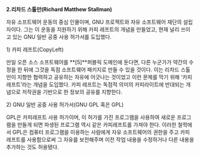 

**2.리차드 스톨만\(Richard Matthew Stallman\)**

자유 소프트웨어 운동의 중심 인물이며, GNU 프로젝트와 자유 소프트웨어 재단의 설립자이다. 그는 이 운동을 지원하기 위해 카피 레프트의 개념을 만들었고, 현재 널리 쓰이고 있는 GNU 일반 공중 사용 허가서를 도입했다.

1\) 카피 레프트\(CopyLeft\)

만일 오픈 소스 소프트웨어를 **\[5\]**퍼블릭 도메인에 둔다면, 다른 누군가가 약간의 수정을 한 뒤에 그것을 독점 소프트웨어 패키지로 만들 수 있을 것이다. 이는 리차드 스톨만이 지향한 협력하고 공유하는 자유에 어긋나는 것이었고 이런 문제를 막기 위해 ‘카피레프트’라는 개념을 도입했다. 카피 레프트는 독점적 의미의 카피라이트에 반대되는 개념으로 저작권을 기반으로 한 정보의 공유를 지향한다.

2\) GNU 일반 공중 사용 허가서\(GNU GPL 혹은 GPL\)

GPL은 카피레프트 사용 허가이며, 이 허가를 가진 프로그램을 사용하여 새로운 프로그램을 만들게 되면 파생된 프로그램 역시 같은 카피레프트를 가져야 한다. 이러한 철학에서 GPL은 컴퓨터 프로그램을 이용하는 사람에게 자유 소프트웨어의 권한을 주고 카피레프트를 사용함으로써 그 자유를 보전해주며 이전 작업 내용을 수정하거나 다른 내용을 추가하는 것도 허용됐다.

